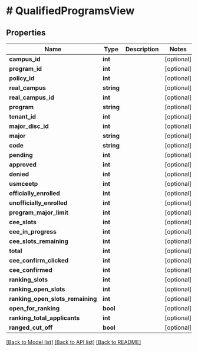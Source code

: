 # # QualifiedProgramsView

## Properties

Name | Type | Description | Notes
------------ | ------------- | ------------- | -------------
**campus_id** | **int** |  | [optional]
**program_id** | **int** |  | [optional]
**policy_id** | **int** |  | [optional]
**real_campus** | **string** |  | [optional]
**real_campus_id** | **int** |  | [optional]
**program** | **string** |  | [optional]
**tenant_id** | **int** |  | [optional]
**major_disc_id** | **int** |  | [optional]
**major** | **string** |  | [optional]
**code** | **string** |  | [optional]
**pending** | **int** |  | [optional]
**approved** | **int** |  | [optional]
**denied** | **int** |  | [optional]
**usmceetp** | **int** |  | [optional]
**officially_enrolled** | **int** |  | [optional]
**unofficially_enrolled** | **int** |  | [optional]
**program_major_limit** | **int** |  | [optional]
**cee_slots** | **int** |  | [optional]
**cee_in_progress** | **int** |  | [optional]
**cee_slots_remaining** | **int** |  | [optional]
**total** | **int** |  | [optional]
**cee_confirm_clicked** | **int** |  | [optional]
**cee_confirmed** | **int** |  | [optional]
**ranking_slots** | **int** |  | [optional]
**ranking_open_slots** | **int** |  | [optional]
**ranking_open_slots_remaining** | **int** |  | [optional]
**open_for_ranking** | **bool** |  | [optional]
**ranking_total_applicants** | **int** |  | [optional]
**ranged_cut_off** | **bool** |  | [optional]

[[Back to Model list]](../../README.md#models) [[Back to API list]](../../README.md#endpoints) [[Back to README]](../../README.md)
